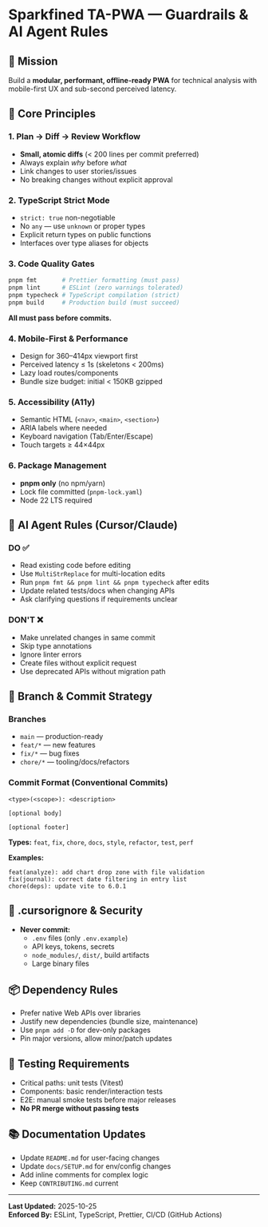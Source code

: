 # Sparkfined TA-PWA — Guardrails & AI Agent Rules

## 🎯 Mission
Build a **modular, performant, offline-ready PWA** for technical analysis with mobile-first UX and sub-second perceived latency.

## 📐 Core Principles

### 1. **Plan → Diff → Review** Workflow
- **Small, atomic diffs** (< 200 lines per commit preferred)
- Always explain *why* before *what*
- Link changes to user stories/issues
- No breaking changes without explicit approval

### 2. **TypeScript Strict Mode**
- `strict: true` non-negotiable
- No `any` — use `unknown` or proper types
- Explicit return types on public functions
- Interfaces over type aliases for objects

### 3. **Code Quality Gates**
```bash
pnpm fmt       # Prettier formatting (must pass)
pnpm lint      # ESLint (zero warnings tolerated)
pnpm typecheck # TypeScript compilation (strict)
pnpm build     # Production build (must succeed)
```
**All must pass before commits.**

### 4. **Mobile-First & Performance**
- Design for 360–414px viewport first
- Perceived latency ≤ 1s (skeletons < 200ms)
- Lazy load routes/components
- Bundle size budget: initial < 150KB gzipped

### 5. **Accessibility (A11y)**
- Semantic HTML (`<nav>`, `<main>`, `<section>`)
- ARIA labels where needed
- Keyboard navigation (Tab/Enter/Escape)
- Touch targets ≥ 44×44px

### 6. **Package Management**
- **pnpm only** (no npm/yarn)
- Lock file committed (`pnpm-lock.yaml`)
- Node 22 LTS required

## 🤖 AI Agent Rules (Cursor/Claude)

### DO ✅
- Read existing code before editing
- Use `MultiStrReplace` for multi-location edits
- Run `pnpm fmt && pnpm lint && pnpm typecheck` after edits
- Update related tests/docs when changing APIs
- Ask clarifying questions if requirements unclear

### DON'T ❌
- Make unrelated changes in same commit
- Skip type annotations
- Ignore linter errors
- Create files without explicit request
- Use deprecated APIs without migration path

## 🌿 Branch & Commit Strategy

### Branches
- `main` — production-ready
- `feat/*` — new features
- `fix/*` — bug fixes
- `chore/*` — tooling/docs/refactors

### Commit Format (Conventional Commits)
```
<type>(<scope>): <description>

[optional body]

[optional footer]
```

**Types:** `feat`, `fix`, `chore`, `docs`, `style`, `refactor`, `test`, `perf`

**Examples:**
```
feat(analyze): add chart drop zone with file validation
fix(journal): correct date filtering in entry list
chore(deps): update vite to 6.0.1
```

## 🚫 .cursorignore & Security
- **Never commit:**
  - `.env` files (only `.env.example`)
  - API keys, tokens, secrets
  - `node_modules/`, `dist/`, build artifacts
  - Large binary files

## 📦 Dependency Rules
- Prefer native Web APIs over libraries
- Justify new dependencies (bundle size, maintenance)
- Use `pnpm add -D` for dev-only packages
- Pin major versions, allow minor/patch updates

## 🧪 Testing Requirements
- Critical paths: unit tests (Vitest)
- Components: basic render/interaction tests
- E2E: manual smoke tests before major releases
- **No PR merge without passing tests**

## 📚 Documentation Updates
- Update `README.md` for user-facing changes
- Update `docs/SETUP.md` for env/config changes
- Add inline comments for complex logic
- Keep `CONTRIBUTING.md` current

---

**Last Updated:** 2025-10-25  
**Enforced By:** ESLint, TypeScript, Prettier, CI/CD (GitHub Actions)
